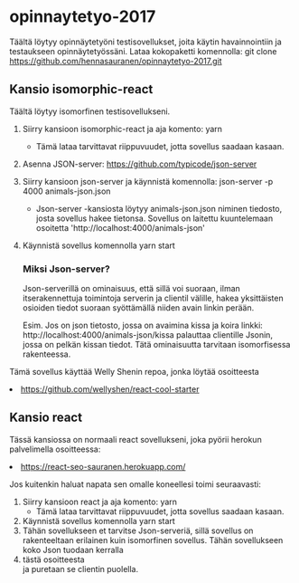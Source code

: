 # opinnaytetyo-2017
Täältä löytyy opinnäytetyöni testisovellukset, joita käytin havainnointiin ja testaukseen opinnäytetyössäni.
Lataa kokopaketti komennolla:
git clone https://github.com/hennasauranen/opinnaytetyo-2017.git


<h2>Kansio isomorphic-react</h2>

Täältä löytyy isomorfinen testisovellukseni.

1. Siirry kansioon isomorphic-react ja aja komento: 
    yarn
    - Tämä lataa tarvittavat riippuvuudet, jotta sovellus saadaan kasaan.
2. Asenna JSON-server: https://github.com/typicode/json-server
3. Siirry kansioon json-server ja käynnistä komennolla: 
    json-server -p 4000 animals-json.json
    - Json-server -kansiosta löytyy animals-json.json niminen tiedosto, josta sovellus hakee tietonsa. Sovellus on laitettu kuuntelemaan osoitetta 'http://localhost:4000/animals-json'
4. Käynnistä sovellus komennolla 
    yarn start


    <h3>Miksi Json-server?</h3>
    Json-serverillä on ominaisuus, että sillä voi suoraan, ilman itserakennettuja toimintoja serverin ja clientil välille, hakea yksittäisten osioiden tiedot suoraan syöttämällä niiden avain linkin perään. 

    Esim. Jos on json tietosto, jossa on avaimina kissa ja koira linkki: http://localhost:4000/animals-json/kissa palauttaa clientille Jsonin, jossa on pelkän kissan tiedot.
    Tätä ominaisuutta tarvitaan isomorfisessa rakenteessa.

Tämä sovellus käyttää Welly Shenin repoa, jonka löytää osoitteesta <li href="https://github.com/wellyshen/react-cool-starter">https://github.com/wellyshen/react-cool-starter</li> 

<h2>Kansio react</h2>

Tässä kansiossa on normaali react sovellukseni, joka pyörii herokun palvelimella osoitteessa: <li href="https://react-seo-sauranen.herokuapp.com/">https://react-seo-sauranen.herokuapp.com/</li>

Jos kuitenkin haluat napata sen omalle koneellesi toimi seuraavasti:
1. Siirry kansioon react ja aja komento: 
    yarn
    - Tämä lataa tarvittavat riippuvuudet, jotta sovellus saadaan kasaan.
4. Käynnistä sovellus komennolla
    yarn start
5. Tähän sovellukseen et tarvitse Json-serveriä, sillä sovellus on rakenteeltaan erilainen kuin isomorfinen sovellus. Tähän sovellukseen koko Json tuodaan kerralla <li href="https://api.myjson.com/bins/1aeuin">tästä osoitteesta</li> ja puretaan se clientin puolella. 

